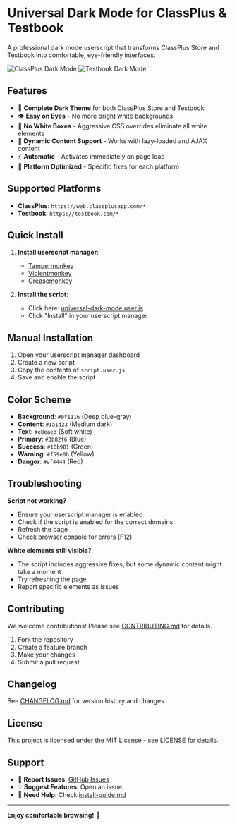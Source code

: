 # Universal Dark Mode for ClassPlus & Testbook

A professional dark mode userscript that transforms ClassPlus Store and Testbook into comfortable, eye-friendly interfaces.

![ClassPlus Dark Mode](https://i.postimg.cc/Hx3Xtw1M/Screenshot.png)
![Testbook Dark Mode](https://i.postimg.cc/gjnNb4vv/Screenshot1.png)

## Features

- 🎨 **Complete Dark Theme** for both ClassPlus Store and Testbook
- 👁️ **Easy on Eyes** - No more bright white backgrounds
- 🚫 **No White Boxes** - Aggressive CSS overrides eliminate all white elements
- 🔄 **Dynamic Content Support** - Works with lazy-loaded and AJAX content
- ⚡ **Automatic** - Activates immediately on page load
- 🎯 **Platform Optimized** - Specific fixes for each platform

## Supported Platforms

- **ClassPlus**: `https://web.classplusapp.com/*`
- **Testbook**: `https://testbook.com/*`

## Quick Install

1. **Install userscript manager**:
   - [Tampermonkey](https://www.tampermonkey.net/) 
   - [Violentmonkey](https://violentmonkey.github.io/)
   - [Greasemonkey](https://www.greasespot.net/)

2. **Install the script**:
   - Click here: [universal-dark-mode.user.js](script.user.js)
   - Click "Install" in your userscript manager

## Manual Installation

1. Open your userscript manager dashboard
2. Create a new script
3. Copy the contents of `script.user.js`
4. Save and enable the script

## Color Scheme

- **Background**: `#0f1116` (Deep blue-gray)
- **Content**: `#1a1d23` (Medium dark)
- **Text**: `#e8eaed` (Soft white)
- **Primary**: `#3b82f6` (Blue)
- **Success**: `#10b981` (Green)
- **Warning**: `#f59e0b` (Yellow)
- **Danger**: `#ef4444` (Red)

## Troubleshooting

**Script not working?**
- Ensure your userscript manager is enabled
- Check if the script is enabled for the correct domains
- Refresh the page
- Check browser console for errors (F12)

**White elements still visible?**
- The script includes aggressive fixes, but some dynamic content might take a moment
- Try refreshing the page
- Report specific elements as issues

## Contributing

We welcome contributions! Please see [CONTRIBUTING.md](CONTRIBUTING.md) for details.

1. Fork the repository
2. Create a feature branch
3. Make your changes
4. Submit a pull request

## Changelog

See [CHANGELOG.md](CHANGELOG.md) for version history and changes.

## License

This project is licensed under the MIT License - see [LICENSE](LICENSE) for details.

## Support

- 🐛 **Report Issues**: [GitHub Issues](https://github.com/Killersparrow1/classplus-dark-mode/issues)
- 💡 **Suggest Features**: Open an issue
- 🔧 **Need Help**: Check [install-guide.md](install-guide.md)

---

**Enjoy comfortable browsing!** 🌙
